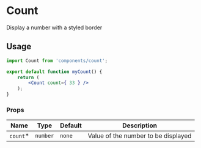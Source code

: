 Count
===

Display a number with a styled border

## Usage

```jsx
import Count from 'components/count';

export default function myCount() {
	return (
		<Count count={ 33 } />
	);
}
```

### Props


Name | Type | Default | Description
--- | --- | --- | ---
`count`* | `number` | `none` | Value of the number to be displayed

